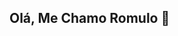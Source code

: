 ## Olá, Me Chamo Romulo 👋

<!--
**Romulo-us-br/Romulo-us-br** is a ✨ _special_ ✨ repository because its `README.md` (this file) appears on your GitHub profile.

## 👩🏻‍💻 Buscando ampliar meus conhecimentos em desenvolvimento Front-End

## 💼 Buscando oportunidade de Desenvolvedor Front-End junior.

##🌱 Aprendendo mais sobre React e Typescript

##🎓 Formado em Sistemas de Informação

##🚀 Minhas Skills
## HTML CSS Javascript Typescript React  GIT

## 🌎 Onde me encontrar
## | ✉️ [e-mail](Romulop.brasil25@gmail.com) | 👔 [linkedin] (https://www.linkedin.com/in/romulo-brasil-a2121534b/)
